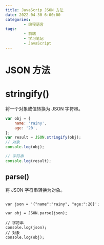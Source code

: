 ```yaml
---
title: JavaScrip JSON 方法
date: 2022-04-30 6:00:00
categories:
        - 编程语言
tags:
        - 前端
        - 学习笔记
        - JavaScript
---
```


# JSON 方法

# stringify()

将一个对象或值转换为 JSON 字符串。

```js
var obj = {
	name: 'rainy',
	age: '20',
};
var result = JSON.stringify(obj);
// 对象
console.log(obj);

// 字符串
console.log(result);
```

## parse()

将 JSON 字符串转换为对象。

```

var json = '{"name":"rainy", "age:":20}';

var obj = JSON.parse(json);

// 字符串
console.log(json);
// 对象
console.log(obj);

```
